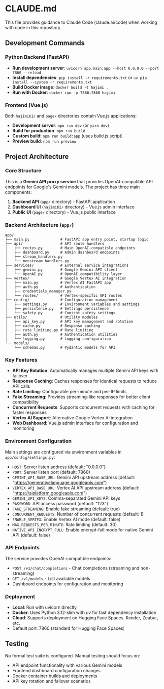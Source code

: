 # CLAUDE.md

This file provides guidance to Claude Code (claude.ai/code) when working with code in this repository.

## Development Commands

### Python Backend (FastAPI)
- **Run development server**: `uvicorn app.main:app --host 0.0.0.0 --port 7860 --reload`
- **Install dependencies**: `pip install -r requirements.txt` or `uv pip install --system -r requirements.txt`
- **Build Docker image**: `docker build -t hajimi .`
- **Run with Docker**: `docker run -p 7860:7860 hajimi`

### Frontend (Vue.js)
Both `hajimiUI/` and `page/` directories contain Vue.js applications:
- **Development server**: `npm run dev` (or `yarn dev`)
- **Build for production**: `npm run build`
- **Custom build**: `npm run build:app` (uses build.js script)
- **Preview build**: `npm run preview`

## Project Architecture

### Core Structure
This is a **Gemini API proxy service** that provides OpenAI-compatible API endpoints for Google's Gemini models. The project has three main components:

1. **Backend API** (`app/` directory) - FastAPI application
2. **Dashboard UI** (`hajimiUI/` directory) - Vue.js admin interface  
3. **Public UI** (`page/` directory) - Vue.js public interface

### Backend Architecture (`app/`)
```
app/
├── main.py              # FastAPI app entry point, startup logic
├── api/                 # API route handlers
│   ├── routes.py        # Main OpenAI-compatible endpoints
│   ├── dashboard.py     # Admin dashboard endpoints
│   ├── stream_handlers.py
│   └── nonstream_handlers.py
├── services/            # External service integrations
│   ├── gemini.py        # Google Gemini API client
│   └── OpenAI.py        # OpenAI compatibility layer
├── vertex/              # Google Vertex AI integration
│   ├── main.py          # Vertex AI FastAPI app
│   ├── auth.py          # Authentication
│   ├── credentials_manager.py
│   └── routes/          # Vertex-specific API routes
├── config/              # Configuration management
│   ├── settings.py      # Environment variables and settings
│   ├── persistence.py   # Settings persistence
│   └── safety.py        # Content safety settings
├── utils/               # Utility modules
│   ├── api_key.py       # API key management and rotation
│   ├── cache.py         # Response caching
│   ├── rate_limiting.py # Rate limiting
│   ├── auth.py          # Authentication utilities
│   └── logging.py       # Logging configuration
└── models/
    └── schemas.py       # Pydantic models for API
```

### Key Features
- **API Key Rotation**: Automatically manages multiple Gemini API keys with failover
- **Response Caching**: Caches responses for identical requests to reduce API calls
- **Rate Limiting**: Configurable per-minute and per-IP limits
- **Fake Streaming**: Provides streaming-like responses for better client compatibility
- **Concurrent Requests**: Supports concurrent requests with caching for faster responses
- **Vertex AI Support**: Alternative Google Vertex AI integration
- **Web Dashboard**: Vue.js admin interface for configuration and monitoring

### Environment Configuration
Main settings are configured via environment variables in `app/config/settings.py`:
- `HOST`: Server listen address (default: "0.0.0.0")
- `PORT`: Server listen port (default: 7860)
- `GEMINI_API_BASE_URL`: Gemini API upstream address (default: "https://generativelanguage.googleapis.com")
- `VERTEX_API_BASE_URL`: Vertex AI API upstream address (default: "https://aiplatform.googleapis.com")
- `GEMINI_API_KEYS`: Comma-separated Gemini API keys
- `PASSWORD`: API access password (default: "123")
- `FAKE_STREAMING`: Enable fake streaming (default: true)
- `CONCURRENT_REQUESTS`: Number of concurrent requests (default: 1)
- `ENABLE_VERTEX`: Enable Vertex AI mode (default: false)
- `MAX_REQUESTS_PER_MINUTE`: Rate limiting (default: 30)
- `NATIVE_API_ENCRYPT_FULL`: Enable encrypt-full mode for native Gemini API (default: false)

### API Endpoints
The service provides OpenAI-compatible endpoints:
- `POST /v1/chat/completions` - Chat completions (streaming and non-streaming)
- `GET /v1/models` - List available models
- Dashboard endpoints for configuration and monitoring

### Deployment
- **Local**: Run with uvicorn directly
- **Docker**: Uses Python 3.12-slim with uv for fast dependency installation
- **Cloud**: Supports deployment on Hugging Face Spaces, Render, Zeabur, etc.
- Default port: 7860 (standard for Hugging Face Spaces)

## Testing
No formal test suite is configured. Manual testing should focus on:
- API endpoint functionality with various Gemini models
- Frontend dashboard configuration changes
- Docker container builds and deployments
- API key rotation and failover scenarios